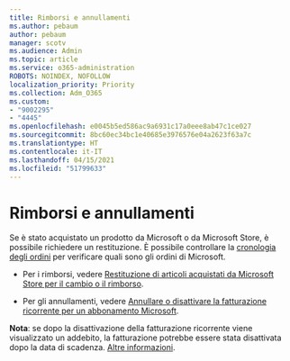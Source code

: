 ```yaml
---
title: Rimborsi e annullamenti
ms.author: pebaum
author: pebaum
manager: scotv
ms.audience: Admin
ms.topic: article
ms.service: o365-administration
ROBOTS: NOINDEX, NOFOLLOW
localization_priority: Priority
ms.collection: Adm_O365
ms.custom:
- "9002295"
- "4445"
ms.openlocfilehash: e0045b5ed586ac9a6931c17a0eee8ab47c1ce027
ms.sourcegitcommit: 8bc60ec34bc1e40685e3976576e04a2623f63a7c
ms.translationtype: HT
ms.contentlocale: it-IT
ms.lasthandoff: 04/15/2021
ms.locfileid: "51799633"
---
```

# <a name="refunds-and-cancellations"></a>Rimborsi e annullamenti

Se è stato acquistato un prodotto da Microsoft o da Microsoft Store, è possibile richiedere un restituzione. È possibile controllare la [cronologia degli ordini](https://account.microsoft.com/billing/orders/) per verificare quali sono gli ordini di Microsoft. 

- Per i rimborsi, vedere [Restituzione di articoli acquistati da Microsoft Store per il cambio o il rimborso](https://support.microsoft.com/help/10558).

- Per gli annullamenti, vedere [Annullare o disattivare la fatturazione ricorrente per un abbonamento Microsoft](https://support.microsoft.com/help/4027815).

**Nota**: se dopo la disattivazione della fatturazione ricorrente viene visualizzato un addebito, la fatturazione potrebbe essere stata disattivata dopo la data di scadenza. [Altre informazioni](https://support.microsoft.com/help/10640). 